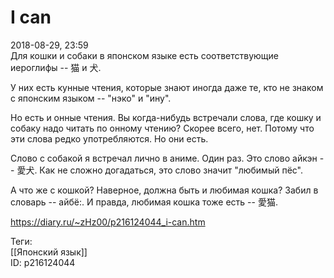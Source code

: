 I can
======

   
 2018-08-29, 23:59   
  Для кошки и собаки в японском языке есть соответствующие иероглифы -- 猫 и 犬.   
   
 У них есть кунные чтения, которые знают иногда даже те, кто не знаком с японским языком -- "нэко" и "ину".   
   
 Но есть и онные чтения. Вы когда-нибудь встречали слова, где кошку и собаку надо читать по онному чтению? Скорее всего, нет. Потому что эти слова редко употребляются. Но они есть.   
   
 Слово с собакой я встречал лично в аниме. Один раз. Это слово айкэн -- 愛犬. Как не сложно догадаться, это слово значит "любимый пёс".   
   
 А что же с кошкой? Наверное, должна быть и любимая кошка? Забил в словарь -- айбё:. И правда, любимая кошка тоже есть -- 愛猫.   
    
 <https://diary.ru/~zHz00/p216124044_i-can.htm>   
   
 Теги:   
 [[Японский язык]]   
 ID: p216124044